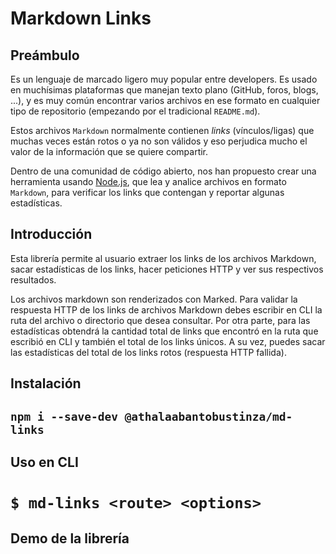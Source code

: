 # Markdown Links

## Preámbulo

Es un lenguaje de marcado ligero muy popular entre developers. Es usado en muchísimas plataformas que
manejan texto plano (GitHub, foros, blogs, ...), y es muy común
encontrar varios archivos en ese formato en cualquier tipo de repositorio
(empezando por el tradicional `README.md`).

Estos archivos `Markdown` normalmente contienen _links_ (vínculos/ligas) que
muchas veces están rotos o ya no son válidos y eso perjudica mucho el valor de
la información que se quiere compartir.

Dentro de una comunidad de código abierto, nos han propuesto crear una
herramienta usando [Node.js](https://nodejs.org/), que lea y analice archivos
en formato `Markdown`, para verificar los links que contengan y reportar
algunas estadísticas.

## Introducción

Esta librería permite al usuario extraer los links de los archivos Markdown, sacar estadísticas de los links, hacer peticiones HTTP y ver sus respectivos resultados.

Los archivos markdown son renderizados con Marked. Para validar la respuesta HTTP de los links de archivos Markdown debes escribir en CLI la ruta del archivo o directorio que desea consultar. Por otra parte, para las estadísticas obtendrá la cantidad total de links que encontró en la ruta que escribió en CLI y también el total de los links únicos. A su vez, puedes sacar las estadísticas del total de los links rotos (respuesta HTTP fallida).

## Instalación

## `npm i --save-dev @athalaabantobustinza/md-links`

## Uso en CLI

# `$ md-links <route> <options>`

## Demo de la librería

<!-- Incluir imágenes de referencia -->
